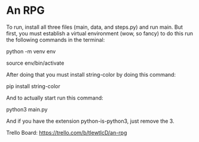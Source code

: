 # An RPG
To run, install all three files (main, data, and steps.py) and run main.
But first, you must establish a virtual environment (wow, so fancy)
to do this run the following commands in the terminal:

python -m venv env

source env/bin/activate

After doing that you must install string-color by doing this command:

pip install string-color

And to actually start run this command:

python3 main.py

And if you have the extension python-is-python3, just remove the 3.

Trello Board: https://trello.com/b/tlewtIcD/an-rpg
